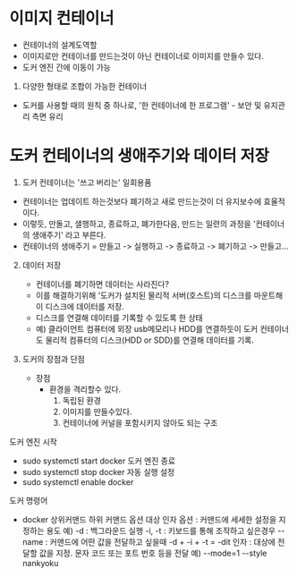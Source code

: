 # 이미지 컨테이너
- 컨테이너의 설계도역할
- 이미지로만 컨테이너를 만드는것이 아닌 컨테이너로 이미지를 만들수 있다.
- 도커 엔진 간에 이동이 가능

1. 다양한 형태로 조합이 가능한 컨테이너
- 도커를 사용할 때의 원칙 중 하나로, '한 컨테이너에 한 프로그램' - 보안 및 유지관리 측면 유리

# 도커 컨테이너의 생애주기와 데이터 저장
1. 도커 컨테이너는 '쓰고 버리는' 일회용품
  - 컨테이너는 업데이트 하는것보다 폐기하고 새로 만드는것이 더 유지보수에 효율적이다.
  - 이렇듯, 만돌고, 샐행하고, 종료하고, 폐가한다음, 만드는 일련의 과정을 '컨테이너의 생애주기' 라고 부른다.
  - 컨테이너의 생애주기 = 만들고 -> 실행하고 -> 종료하고 -> 폐기하고 -> 만들고...

2. 데이터 저장
   - 컨테이너를 폐기하면 데이터는 사라진다?
   - 이를 해결하기위해 '도커가 설치된 물리적 서버(호스트)의 디스크를 마운트해 이 디스크에 데이터를 저장.
   - 디스크를 연결해 데이터를 기록할 수 있도록 한 상태
   - 예) 클라이언트 컴퓨터에 외장 usb메모리나 HDD를 연결하듯이 도커 컨테이너도 물리적 컴퓨터의 디스크(HDD or SDD)를 연결해 데이터를 기록.

3. 도커의 장점과 단점
   - 장점
     - 환경을 격리할수 있다.
       1) 독립된 환경
       2) 이미지를 만들수있다.
       3) 컨테이너에 커널을 포함시키지 않아도 되는 구조
                                                                                                                                                                                                                                                     
도커 엔진 시작
- sudo systemctl start docker
도커 엔진 종료
- sudo systemctl stop docker
자동 실행 설정
- sudo systemctl enable docker

도커 명령어
- docker 상위커맨드 하위 커맨드 옵션 대상 인자
  옵션 : 커맨드에 세세한 설정을 지정하는 용도
  예) -d : 백그라운드 실행
      -i, -t : 키보드를 통해 조작하고 싶은경우
      -- name : 커맨드에 어떤 값을 전달하고 싶을때
      -d + -i + -t = -dit
  인자 : 대상에 전달할 값을 지정. 문자 코드 또는 포트 번호 등을 전달
  예) --mode=1
     --style nankyoku

